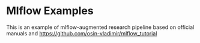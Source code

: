 # Mlflow Examples
This is an example of mlflow-augmented research pipeline based on official manuals and https://github.com/osin-vladimir/mlflow_tutorial
